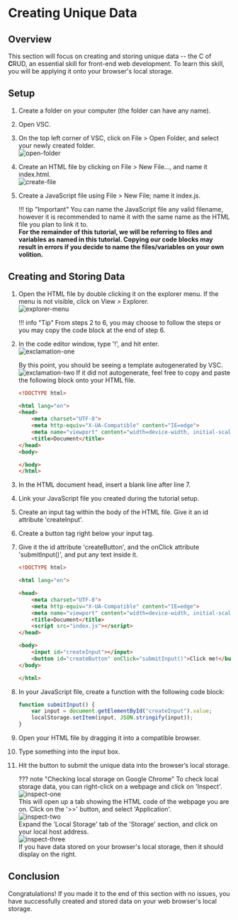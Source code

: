 
# Creating Unique Data

## Overview

This section will focus on creating and storing unique data -- the C of **C**RUD, an essential skill for front-end web development. To learn this skill, you will be applying it onto your browser's local storage.

## Setup

1. Create a folder on your computer (the folder can have any name).
2. Open VSC.
3. On the top left corner of VSC, click on File > Open Folder, and select your newly created folder.
    <br> ![open-folder](open-folder.png)

4. Create an HTML file by clicking on File > New File..., and name it index.html.
    <br> ![create-file](create-file.png)

5. Create a JavaScript file using File > New File; name it index.js.

    !!! tip "Important"
        You can name the JavaScript file any valid filename, however it is recommended to name it with the same name as the HTML file you plan to link it to. <br>
        **For the remainder of this tutorial, we will be referring to files and variables as named in this tutorial. Copying our code blocks may result in errors if you decide to name the files/variables on your own volition.**

## Creating and Storing Data

1. Open the HTML file by double clicking it on the explorer menu. If the menu is not visible, click on View > Explorer.
    <br> ![explorer-menu](explorer-menu.png)

    !!! info "Tip"
        From steps 2 to 6, you may choose to follow the steps or you may copy the code block at the end of step 6.

2. In the code editor window, type '!', and hit enter.
    <br> ![exclamation-one](exclamation-1.png)

    By this point, you should be seeing a template autogenerated by VSC.
    <br> ![exclamation-two](exclamation-2.png)
    If it did not autogenerate, feel free to copy and paste the following block onto your HTML file.

    ```html
    <!DOCTYPE html>

    <html lang="en">
    <head>
        <meta charset="UTF-8">
        <meta http-equiv="X-UA-Compatible" content="IE=edge">
        <meta name="viewport" content="width=device-width, initial-scale=1.0">
        <title>Document</title>
    </head>
    <body>

    </body>
    </html>
    ```

3. In the HTML document head, insert a blank line after line 7.
4. Link your JavaScript file you created during the tutorial setup.
5. Create an input tag within the body of the HTML file. Give it an id attribute 'createInput'.
6. Create a button tag right below your input tag.

7. Give it the id attribute 'createButton', and the onClick attribute 'submitInput()', and put any text inside it.

    ```html
    <!DOCTYPE html>

    <html lang="en">

    <head>
        <meta charset="UTF-8">
        <meta http-equiv="X-UA-Compatible" content="IE=edge">
        <meta name="viewport" content="width=device-width, initial-scale=1.0">
        <title>Document</title>
        <script src="index.js"></script>
    </head>

    <body>
        <input id="createInput"></input>
        <button id="createButton" onClick="submitInput()">Click me!</button>
    </body>

    </html>
    ```

8. In your JavaScript file, create a function with the following code block:

    ```js
    function submitInput() {
        var input = document.getElementById("createInput").value;
        localStorage.setItem(input, JSON.stringify(input));
    }
    ```

9. Open your HTML file by dragging it into a compatible browser.
10. Type something into the input box.
11. Hit the button to submit the unique data into the browser’s local storage.

    ??? note "Checking local storage on Google Chrome"
        To check local storage data, you can right-click on a webpage and click on 'Inspect'.
        <br> ![inspect-one](inspect-1.png)
        <br> This will open up a tab showing the HTML code of the webpage you are on. Click on the '>>' button, and select 'Application'.
        <br> ![inspect-two](inspect-2.png)
        <br> Expand the 'Local Storage' tab of the 'Storage' section, and click on your local host address.
        <br> ![inspect-three](inspect-3.png)
        <br> If you have data stored on your browser's local storage, then it should display on the right.

## Conclusion

Congratulations! If you made it to the end of this section with no issues, you have successfully created and stored data on your web browser's local storage.
